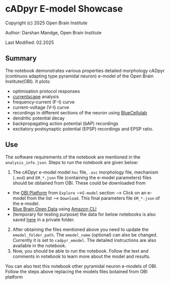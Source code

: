 # cADpyr E-model Showcase
Copyright (c) 2025 Open Brain Institute

Author: Darshan Mandge, Open Brain Institute

Last Modified: 02.2025

## Summary
The notebook demonstrates various properties detailed morphology cADpyr (continuos adapting type pyramidal neuron) e-model of the Open Brain Institute(OBI). 
It plots: 
- optimisation protocol responses
- [currentscape](https://github.com/openbraininstitute/Currentscape) analysis
- frequency-current (F-I) curve
- current-voltage (V-I) curve
- recordings in different sections of the neuron using [BlueCellulab](https://github.com/openbraininstitute/BlueCelluLab)
- dendritic potential decay 
- backpropagating action potential (bAP) recordings
- excitatory postsynaptic potential (EPSP) recordings and EPSP ratio.

## Use
The software requirements of the notebook are mentioned in the `analysis_info.json`. Steps to run the notebook are given below:

1. The cADpyr e-model model `hoc` file,  `.asc` morphology file, mechanism (`.mod`) and `EM_*.json` file (containing the e-model parameters) files should be obtained from OBI. These could be downloaded from 
  - the [OBI Platform](https://openbraininstitute.org) from `Explore` -->`E-model` section --> Click on an e-model from the list --> `Download`. This final parameters file `EM_*.json` of the e-model.
  - [Blue Brain Open Data](https://registry.opendata.aws/bluebrain_opendata/) using [Amazon CLI](https://aws.amazon.com/cli/) 
  - (temporary for testing purpose) the data for below notebooks is also saved [here](https://openbraininstitute.sharepoint.com/:f:/s/OBI-Scientificstaff/EpqQOMfkUoRIv5mkPmaTdWEBuVeg6qEi93fJbmy-FSsgRA?e=SwGY4V) in a private folder.
2. After obtaining the files mentioned above you need to update the 
`emodel_folder_path`. The `emodel_name` (optional) can also be changed. Currently it is set to `cadpyr_emodel`. The detailed instructions are also available in the notebook.
3. Now, you should be able to run the notebook. Follow the text and comments in notebook to learn more about the model and results.

You can also test this notebook other pyramidal neuron e-models of OBI. Follow the steps above replacing the models files botained from OBI platform